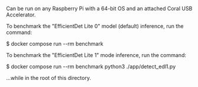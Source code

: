 Can be run on any Raspberry Pi with a 64-bit OS and an attached Coral USB Accelerator.

To benchmark the "EfficientDet Lite 0" model (default) inference, run the command:

$ docker compose run --rm benchmark


To benchmark the "EfficientDet Lite 1" mode inference, run the command:

$ docker compose run --rm benchmark python3 ./app/detect_edl1.py


...while in the root of this directory.